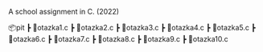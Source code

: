 A school assignment in C. (2022)

📦pit
 ┣ 📜otazka1.c
 ┣ 📜otazka2.c
 ┣ 📜otazka3.c
 ┣ 📜otazka4.c
 ┣ 📜otazka5.c
 ┣ 📜otazka6.c
 ┣ 📜otazka7.c
 ┣ 📜otazka8.c
 ┣ 📜otazka9.c
 ┣ 📜otazka10.c